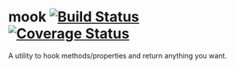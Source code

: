 mook [![Build Status](https://secure.travis-ci.org/ayanamist/mook.png)](http://travis-ci.org/fengmk2/mm) [![Coverage Status](https://coveralls.io/repos/ayanamist/mook/badge.png)](https://coveralls.io/r/ayanamist/mook)
====

A utility to hook methods/properties and return anything you want.
